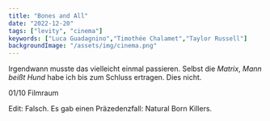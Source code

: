 ```yaml
---
title: "Bones and All"
date: "2022-12-20"
tags: ["levity", "cinema"]
keywords: ["Luca Guadagnino","Timothée Chalamet","Taylor Russell"]
backgroundImage: "/assets/img/cinema.png"
---
```

Irgendwann musste das vielleicht einmal passieren. Selbst die *Matrix*, *Mann beißt Hund* habe ich bis zum Schluss ertragen. Dies nicht.

01/10
Filmraum

Edit: Falsch. Es gab einen Präzedenzfall: Natural Born Killers.
